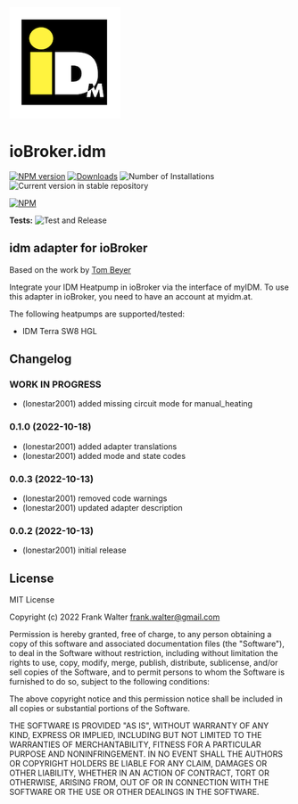 ![Logo](admin/idm.png)
# ioBroker.idm

[![NPM version](https://img.shields.io/npm/v/iobroker.idm.svg)](https://www.npmjs.com/package/iobroker.idm)
[![Downloads](https://img.shields.io/npm/dm/iobroker.idm.svg)](https://www.npmjs.com/package/iobroker.idm)
![Number of Installations](https://iobroker.live/badges/idm-installed.svg)
![Current version in stable repository](https://iobroker.live/badges/idm-stable.svg)

[![NPM](https://nodei.co/npm/iobroker.idm.png?downloads=true)](https://nodei.co/npm/iobroker.idm/)

**Tests:** ![Test and Release](https://github.com/lonestar2001/ioBroker.idm/workflows/Test%20and%20Release/badge.svg)

## idm adapter for ioBroker

Based on the work by <a href='https://beyer.app/blog/2018/10/home-assistant-integration-heatpump-idm-terra-ml-complete-hgl/'>Tom Beyer</a>

Integrate your IDM Heatpump in ioBroker via the interface of myIDM.
To use this adapter in ioBroker, you need to have an account at myidm.at.

The following heatpumps are supported/tested:
* IDM Terra SW8 HGL

## Changelog
<!--
    Placeholder for the next version (at the beginning of the line):
    ### **WORK IN PROGRESS**
    (lonestar2001) added controls for system and circuit mode
-->
### **WORK IN PROGRESS**
* (lonestar2001) added missing circuit mode for manual_heating

### 0.1.0 (2022-10-18)
* (lonestar2001) added adapter translations
* (lonestar2001) added mode and state codes

### 0.0.3 (2022-10-13)
* (lonestar2001) removed code warnings
* (lonestar2001) updated adapter description

### 0.0.2 (2022-10-13)
* (lonestar2001) initial release

## License
MIT License

Copyright (c) 2022 Frank Walter <frank.walter@gmail.com>

Permission is hereby granted, free of charge, to any person obtaining a copy
of this software and associated documentation files (the "Software"), to deal
in the Software without restriction, including without limitation the rights
to use, copy, modify, merge, publish, distribute, sublicense, and/or sell
copies of the Software, and to permit persons to whom the Software is
furnished to do so, subject to the following conditions:

The above copyright notice and this permission notice shall be included in all
copies or substantial portions of the Software.

THE SOFTWARE IS PROVIDED "AS IS", WITHOUT WARRANTY OF ANY KIND, EXPRESS OR
IMPLIED, INCLUDING BUT NOT LIMITED TO THE WARRANTIES OF MERCHANTABILITY,
FITNESS FOR A PARTICULAR PURPOSE AND NONINFRINGEMENT. IN NO EVENT SHALL THE
AUTHORS OR COPYRIGHT HOLDERS BE LIABLE FOR ANY CLAIM, DAMAGES OR OTHER
LIABILITY, WHETHER IN AN ACTION OF CONTRACT, TORT OR OTHERWISE, ARISING FROM,
OUT OF OR IN CONNECTION WITH THE SOFTWARE OR THE USE OR OTHER DEALINGS IN THE
SOFTWARE.